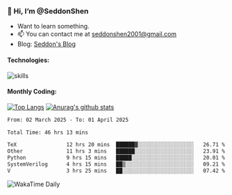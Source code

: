 ### 👋 Hi, I’m @SeddonShen
- Want to learn something.
- 📫 You can contact me at seddonshen2001@gmail.com
- Blog: [Seddon's Blog](https://seddonshen.github.io/)
#### Technologies:

![skills](https://skillicons.dev/icons?i=scala,js,html,css,bootstrap,jquery,c,cpp,cloudflare,django,docker,flask,git,github,githubactions,linux,latex,mysql,nodejs,ps,php,pr,py,raspberrypi,redis,unreal,v,vscode,vue,bash)

#### Monthly Coding:
[![Top Langs](https://github-readme-stats.vercel.app/api/top-langs?username=seddonshen&show_icons=true&locale=en&layout=compact&hide=html&langs_count=8)](https://github.com/SeddonShen/)
[![Anurag's github stats](https://github-readme-stats.vercel.app/api?username=SeddonShen&count_private=true&show_icons=true)](https://github.com/anuraghazra/github-readme-stats)
<!--START_SECTION:waka-->

```txt
From: 02 March 2025 - To: 01 April 2025

Total Time: 46 hrs 13 mins

TeX                12 hrs 20 mins  ██████▓░░░░░░░░░░░░░░░░░░   26.71 %
Other              11 hrs 3 mins   ██████░░░░░░░░░░░░░░░░░░░   23.91 %
Python             9 hrs 15 mins   █████░░░░░░░░░░░░░░░░░░░░   20.01 %
SystemVerilog      4 hrs 15 mins   ██▒░░░░░░░░░░░░░░░░░░░░░░   09.21 %
V                  3 hrs 25 mins   ██░░░░░░░░░░░░░░░░░░░░░░░   07.42 %
```

<!--END_SECTION:waka-->

![WakaTime Daily](https://wakatime.com/share/@seddon2001/61a7e342-5f12-4fea-bf92-1fac161e97d6.svg)
<!---
SeddonShen/SeddonShen is a ✨ special ✨ repository because its `README.md` (this file) appears on your GitHub profile.
You can click the Preview link to take a look at your changes.
--->
